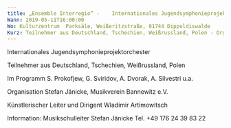 ```yaml
---
title: „Ensemble Interregio“ -    Internationales Jugendsymphonieprojektorchester
Wann: 2019-05-11T16:00:00
Wo: Kulturzentrum  Parksäle, Weißeritzstraße, 01744 Dippoldiswalde
Kurz: Teilnehmer aus Deutschland, Tschechien, Weißrussland, Polen - Organisation Stefan Jänicke, Musikverein Bannewitz e.V.  - Künstlerischer Leiter und Dirigent  Wladimir Artimowitsch 
---
```


Internationales Jugendsymphonieprojektorchester

Teilnehmer aus Deutschland, Tschechien, Weißrussland, Polen
 
Im Programm  S. Prokofjew, G. Sviridov, A. Dvorak, A. Silvestri u.a.

Organisation Stefan Jänicke, Musikverein Bannewitz e.V. 

Künstlerischer Leiter und  Dirigent  Wladimir Artimowitsch 


Information:
Musikschulleiter Stefan Jänicke
Tel. +49 176 24 39 83 22